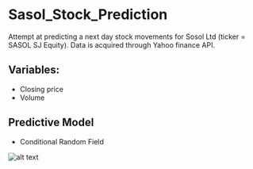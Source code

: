 # Sasol_Stock_Prediction
Attempt at predicting a next day stock movements for Sosol Ltd (ticker = SASOL SJ Equity). Data is acquired through Yahoo finance API.

## Variables:
- Closing price
- Volume

## Predictive Model
- Conditional Random Field

![alt text](https://github.com/deanhoperobertson/Sasol_Stock_Prediction/blob/Dev/price_prediction.png?raw=true)
